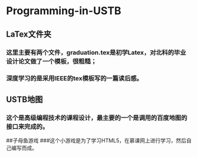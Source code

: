 # Programming-in-USTB
## LaTex文件夹
### 这里主要有两个文件，graduation.tex是初学Latex，对北科的毕业设计论文做了一个模板，很粗糙；
### 深度学习的是采用IEEE的tex模板写的一篇读后感。

## USTB地图
### 这个是高级编程技术的课程设计，最主要的一个是调用的百度地图的接口来完成的。

##子母鱼游戏
###这个小游戏是为了学习HTML5，在慕课网上进行学习，然后自己编写而成。
